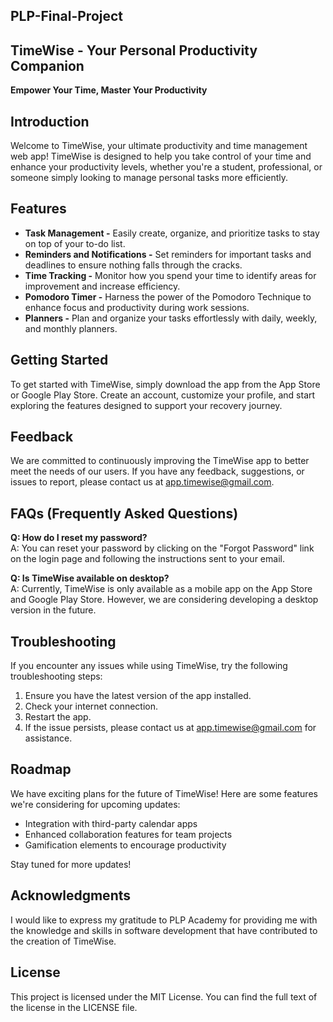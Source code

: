 ## PLP-Final-Project
## TimeWise - Your Personal Productivity Companion

**Empower Your Time, Master Your Productivity**

## Introduction

Welcome to TimeWise, your ultimate productivity and time management web app! TimeWise is designed to help you take control of your time and enhance your productivity levels, whether you're a student, professional, or someone simply looking to manage personal tasks more efficiently.

## Features

- **Task Management -** Easily create, organize, and prioritize tasks to stay on top of your to-do list.
- **Reminders and Notifications -** Set reminders for important tasks and deadlines to ensure nothing falls through the cracks.
- **Time Tracking -** Monitor how you spend your time to identify areas for improvement and increase efficiency.
- **Pomodoro Timer -** Harness the power of the Pomodoro Technique to enhance focus and productivity during work sessions.
- **Planners -** Plan and organize your tasks effortlessly with daily, weekly, and monthly planners.

## Getting Started

To get started with TimeWise, simply download the app from the App Store or Google Play Store. Create an account, customize your profile, and start exploring the features designed to support your recovery journey.

## Feedback

We are committed to continuously improving the TimeWise app to better meet the needs of our users. If you have any feedback, suggestions, or issues to report, please contact us at [app.timewise@gmail.com](app.timewise@gmail.com).

## FAQs (Frequently Asked Questions)

**Q: How do I reset my password?**  
A: You can reset your password by clicking on the "Forgot Password" link on the login page and following the instructions sent to your email.

**Q: Is TimeWise available on desktop?**  
A: Currently, TimeWise is only available as a mobile app on the App Store and Google Play Store. However, we are considering developing a desktop version in the future.

## Troubleshooting

If you encounter any issues while using TimeWise, try the following troubleshooting steps:

1. Ensure you have the latest version of the app installed.
2. Check your internet connection.
3. Restart the app.
4. If the issue persists, please contact us at [app.timewise@gmail.com](app.timewise@gmail.com) for assistance.

## Roadmap

We have exciting plans for the future of TimeWise! Here are some features we're considering for upcoming updates:

- Integration with third-party calendar apps
- Enhanced collaboration features for team projects
- Gamification elements to encourage productivity

Stay tuned for more updates!

## Acknowledgments

I would like to express my gratitude to PLP Academy for providing me with the knowledge and skills in software development that have contributed to the creation of TimeWise.

## License

This project is licensed under the MIT License. You can find the full text of the license in the LICENSE file.

